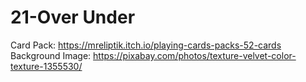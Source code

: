 # 21-Over Under

Card Pack:
https://mreliptik.itch.io/playing-cards-packs-52-cards
Background Image:
https://pixabay.com/photos/texture-velvet-color-texture-1355530/